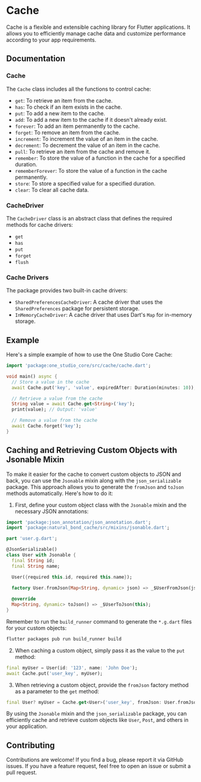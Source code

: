 # Cache

Cache is a flexible and extensible caching library for Flutter applications. It allows you to efficiently manage cache data and customize performance according to your app requirements.

## Documentation

### Cache

The `Cache` class includes all the functions to control cache:

- `get`: To retrieve an item from the cache.
- `has`: To check if an item exists in the cache.
- `put`: To add a new item to the cache.
- `add`: To add a new item to the cache if it doesn't already exist.
- `forever`: To add an item permanently to the cache.
- `forget`: To remove an item from the cache.
- `increment`: To increment the value of an item in the cache.
- `decrement`: To decrement the value of an item in the cache.
- `pull`: To retrieve an item from the cache and remove it.
- `remember`: To store the value of a function in the cache for a specified duration.
- `rememberForever`: To store the value of a function in the cache permanently.
- `store`: To store a specified value for a specified duration.
- `clear`: To clear all cache data.

### CacheDriver

The `CacheDriver` class is an abstract class that defines the required methods for cache drivers:

- `get`
- `has`
- `put`
- `forget`
- `flush`

### Cache Drivers

The package provides two built-in cache drivers:

- `SharedPreferencesCacheDriver`: A cache driver that uses the `SharedPreferences` package for persistent storage.
- `InMemoryCacheDriver`: A cache driver that uses Dart's `Map` for in-memory storage.

## Example

Here's a simple example of how to use the One Studio Core Cache:

```dart
import 'package:one_studio_core/src/cache/cache.dart';

void main() async {
  // Store a value in the cache
  await Cache.put('key', 'value', expiredAfter: Duration(minutes: 10));

  // Retrieve a value from the cache
  String value = await Cache.get<String>('key');
  print(value); // Output: 'value'

  // Remove a value from the cache
  await Cache.forget('key');
}
```

## Caching and Retrieving Custom Objects with Jsonable Mixin

To make it easier for the cache to convert custom objects to JSON and back, you can use the `Jsonable` mixin along with the `json_serializable` package. This approach allows you to generate the `fromJson` and `toJson` methods automatically. Here's how to do it:

1. First, define your custom object class with the `Jsonable` mixin and the necessary JSON annotations:

```dart
import 'package:json_annotation/json_annotation.dart';
import 'package:natural_bond_cache/src/mixins/jsonable.dart';

part 'user.g.dart';

@JsonSerializable()
class User with Jsonable {
  final String id;
  final String name;

  User({required this.id, required this.name});

  factory User.fromJson(Map<String, dynamic> json) => _$UserFromJson(json);
  
  @override
  Map<String, dynamic> toJson() => _$UserToJson(this);
}
```

Remember to run the `build_runner` command to generate the `*.g.dart` files for your custom objects:

```bash
flutter packages pub run build_runner build
```

2. When caching a custom object, simply pass it as the value to the `put` method:

```dart
final myUser = User(id: '123', name: 'John Doe');
await Cache.put('user_key', myUser);
```

3. When retrieving a custom object, provide the `fromJson` factory method as a parameter to the `get` method:

```dart
final User? myUser = Cache.get<User>('user_key', fromJson: User.fromJson);
```

By using the `Jsonable` mixin and the `json_serializable` package, you can efficiently cache and retrieve custom objects like `User`, `Post`, and others in your application.


## Contributing

Contributions are welcome! If you find a bug, please report it via GitHub issues. If you have a feature request, feel free to open an issue or submit a pull request.

